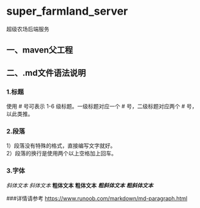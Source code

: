 # super_farmland_server
超级农场后端服务
## 一、maven父工程


## 二、.md文件语法说明
### 1.标题
使用 # 号可表示 1-6 级标题。一级标题对应一个 # 号，二级标题对应两个 # 号，以此类推。
### 2.段落
1）段落没有特殊的格式，直接编写文字就好。  
2）段落的换行是使用两个以上空格加上回车。
### 3.字体
*斜体文本*
_斜体文本_
**粗体文本**
__粗体文本__
***粗斜体文本***
___粗斜体文本___

###详情请参考
https://www.runoob.com/markdown/md-paragraph.html
